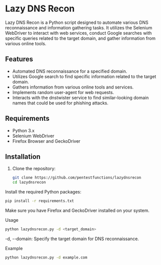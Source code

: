 # Lazy DNS Recon

Lazy DNS Recon is a Python script designed to automate various DNS reconnaissance and information gathering tasks. It utilizes the Selenium WebDriver to interact with web services, conduct Google searches with specific queries related to the target domain, and gather information from various online tools.

## Features

- Automated DNS reconnaissance for a specified domain.
- Utilizes Google search to find specific information related to the target domain.
- Gathers information from various online tools and services.
- Implements random user-agent for web requests.
- Interacts with the dnstwister service to find similar-looking domain names that could be used for phishing attacks.

## Requirements

- Python 3.x
- Selenium WebDriver
- Firefox Browser and GeckoDriver

## Installation

1. Clone the repository:

   ```bash
   git clone https://github.com/pentestfunctions/lazydnsrecon
   cd lazydnsrecon
   ```
Install the required Python packages:

```bash
pip install -r requirements.txt
```

Make sure you have Firefox and GeckoDriver installed on your system.

Usage
```bash
python lazydnsrecon.py -d <target_domain>
```

-d, --domain: Specify the target domain for DNS reconnaissance.

Example
```bash
python lazydnsrecon.py -d example.com
```
